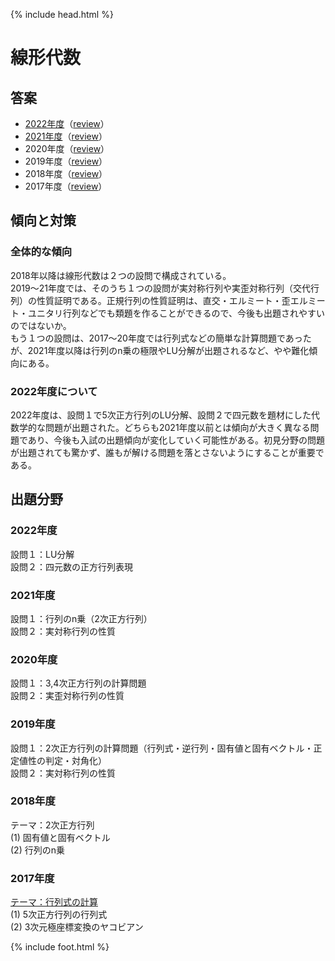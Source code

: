 {% include head.html %}

# 線形代数

## 答案
- [2022年度](https://acrobat.adobe.com/link/track?uri=urn:aaid:scds:US:cbc88a68-74de-4312-a9c9-f55f547c3861)（[review](review2022.md)）  
- [2021年度](https://acrobat.adobe.com/link/track?uri=urn:aaid:scds:US:1c514797-adab-462c-b5e7-fe3dfb086cec)（[review](review2021.md)）
- 2020年度（[review](review2020.md)）
- 2019年度（[review](review2019.md)）
- 2018年度（[review](review2018.md)）
- 2017年度（[review](review2017.md)）

## 傾向と対策
### 全体的な傾向
2018年以降は線形代数は２つの設問で構成されている。  
2019〜21年度では、そのうち１つの設問が実対称行列や実歪対称行列（交代行列）の性質証明である。正規行列の性質証明は、直交・エルミート・歪エルミート・ユニタリ行列などでも類題を作ることができるので、今後も出題されやすいのではないか。  
もう１つの設問は、2017〜20年度では行列式などの簡単な計算問題であったが、2021年度以降は行列のn乗の極限やLU分解が出題されるなど、やや難化傾向にある。

### 2022年度について
2022年度は、設問１で5次正方行列のLU分解、設問２で四元数を題材にした代数学的な問題が出題された。どちらも2021年度以前とは傾向が大きく異なる問題であり、今後も入試の出題傾向が変化していく可能性がある。初見分野の問題が出題されても驚かず、誰もが解ける問題を落とさないようにすることが重要である。

## 出題分野
### 2022年度
設問１：LU分解  
設問２：四元数の正方行列表現  

### 2021年度
設問１：行列のn乗（2次正方行列）  
設問２：実対称行列の性質

### 2020年度
設問１：3,4次正方行列の計算問題  
設問２：実歪対称行列の性質

### 2019年度
設問１：2次正方行列の計算問題（行列式・逆行列・固有値と固有ベクトル・正定値性の判定・対角化）  
設問２：実対称行列の性質

### 2018年度
テーマ：2次正方行列  
(1) 固有値と固有ベクトル  
(2) 行列のn乗

### 2017年度
<u>テーマ：行列式の計算</u>  
(1) 5次正方行列の行列式  
(2) 3次元極座標変換のヤコビアン

{% include foot.html %}
